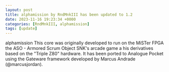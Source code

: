 ```yaml
---
layout: post
title: alphamission by RndMnkIII has been updated to 1.2
date: 2023-11-16 19:23:34 +0000
categories: [RndMnkIII, alphamission]
tags: [update]
---
```

alphamission
This core was originally developed to run on the MiSTer FPGA the ASO - Armored Scrum Object SNK's arcade game a his derivatives based on the "Triple Z80" hardware. It has been ported to Analogue Pocket using the Gateware framework developed by Marcus Andrade (@marcusjordan).
